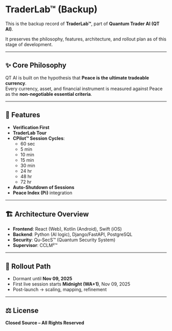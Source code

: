 # TraderLab™ (Backup)

This is the backup record of **TraderLab™**, part of **Quantum Trader AI (QT AI)**.  

It preserves the philosophy, features, architecture, and rollout plan as of this stage of development.

---

## ✨ Core Philosophy
QT AI is built on the hypothesis that **Peace is the ultimate tradeable currency**.  
Every currency, asset, and financial instrument is measured against Peace as the **non-negotiable essential criteria**.  

---

## 🚀 Features
- **Verification First**  
- **TraderLab Tour**  
- **CPilot™ Session Cycles**:  
  - 60 sec  
  - 5 min  
  - 10 min  
  - 15 min  
  - 30 min  
  - 24 hr  
  - 48 hr  
  - 72 hr  
- **Auto-Shutdown of Sessions**  
- **Peace Index (Pi)** integration  

---

## 🏗️ Architecture Overview
- **Frontend**: React (Web), Kotlin (Android), Swift (iOS)  
- **Backend**: Python (AI logic), Django/FastAPI, PostgreSQL  
- **Security**: Qu-SecS™ (Quantum Security System)  
- **Supervisor**: CCLM²™  

---

## 📅 Rollout Path
- Dormant until **Nov 09, 2025**  
- First live session starts **Midnight (WA+1)**, Nov 09, 2025  
- Post-launch → scaling, mapping, refinement  

---

## ⚖️ License
**Closed Source – All Rights Reserved**
